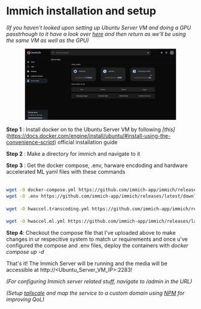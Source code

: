 # Immich installation and setup

*(If you haven't looked upon setting up Ubuntu Server VM and doing a GPU passtrhough to it have a look over [here](../Jellyfin/Readme.md) and then return as we'll be using the same VM as well as the GPU)*  


<center><img src="../images/immich.png" alt="Immich" style="width:80%; height:auto;"></center>

**Step 1** : Install docker on to the Ubuntu Server VM by following *[this]*(https://docs.docker.com/engine/install/ubuntu/#install-using-the-convenience-script) official installation guide

**Step 2** : Make a directory for immich and navigate to it

**Step 3** : Get the docker compose, .env, harware encdoding and hardware accelerated ML yaml files with these commands

```bash

wget -O docker-compose.yml https://github.com/immich-app/immich/releases/latest/download/docker-compose.yml 
wget -O .env https://github.com/immich-app/immich/releases/latest/download/example.env

wget -O hwaccel.transcoding.yml https://github.com/immich-app/immich/releases/latest/download/hwaccel.transcoding.yml

wget -O hwaccel.ml.yml https://github.com/immich-app/immich/releases/latest/download/hwaccel.ml.yml

```
**Step 4**: Checkout the compose file that I've uploaded above to make changes in ur respecitive system to match ur requirements and once u've configured the compose and .env files, deploy the containers with *docker compose up -d*

That's it! The Immich Server will be running and the media will be accessible at http://<Ubuntu_Server_VM_IP>:2283!  

*(For configuring Immich server related stuff, navigate to /admin in the URL)*  

*(Setup [tailscale](../Tailscale/Readme.md) and map the service to a custom domain using [NPM](../Nginx_Proxy_Manager/Readme.md) for improving QoL)*